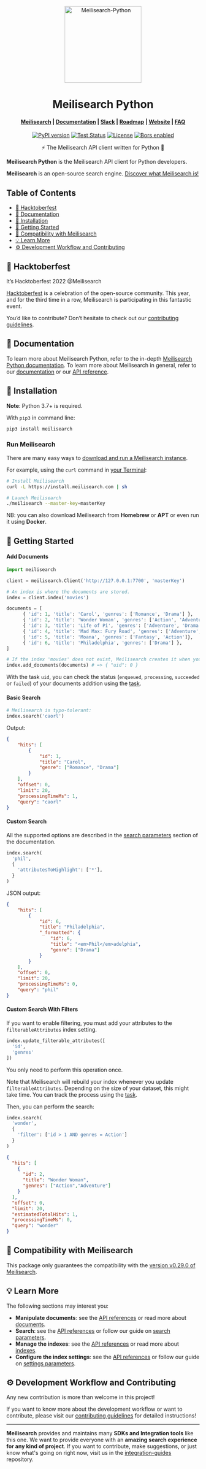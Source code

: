 <p align="center">
  <img src="https://raw.githubusercontent.com/meilisearch/integration-guides/main/assets/logos/meilisearch_python.svg" alt="Meilisearch-Python" width="200" height="200" />
</p>

<h1 align="center">Meilisearch Python</h1>

<h4 align="center">
  <a href="https://github.com/meilisearch/meilisearch">Meilisearch</a> |
  <a href="https://docs.meilisearch.com">Documentation</a> |
  <a href="https://slack.meilisearch.com">Slack</a> |
  <a href="https://roadmap.meilisearch.com/tabs/1-under-consideration">Roadmap</a> |
  <a href="https://www.meilisearch.com">Website</a> |
  <a href="https://docs.meilisearch.com/faq">FAQ</a>
</h4>

<p align="center">
  <a href="https://badge.fury.io/py/meilisearch"><img src="https://badge.fury.io/py/meilisearch.svg" alt="PyPI version"></a>
  <a href="https://github.com/meilisearch/meilisearch-python/actions"><img src="https://github.com/meilisearch/meilisearch-python/workflows/Tests/badge.svg" alt="Test Status"></a>
  <a href="https://github.com/meilisearch/meilisearch-python/blob/main/LICENSE"><img src="https://img.shields.io/badge/license-MIT-informational" alt="License"></a>
  <a href="https://app.bors.tech/repositories/28782"><img src="https://bors.tech/images/badge_small.svg" alt="Bors enabled"></a>
</p>

<p align="center">⚡ The Meilisearch API client written for Python 🐍</p>

**Meilisearch Python** is the Meilisearch API client for Python developers.

**Meilisearch** is an open-source search engine. [Discover what Meilisearch is!](https://github.com/meilisearch/meilisearch)

## Table of Contents <!-- omit in toc -->

- [🎃 Hacktoberfest](#-hacktoberfest)
- [📖 Documentation](#-documentation)
- [🔧 Installation](#-installation)
- [🚀 Getting Started](#-getting-started)
- [🤖 Compatibility with Meilisearch](#-compatibility-with-meilisearch)
- [💡 Learn More](#-learn-more)
- [⚙️ Development Workflow and Contributing](#️-development-workflow-and-contributing)

## 🎃 Hacktoberfest

It’s Hacktoberfest 2022 @Meilisearch

[Hacktoberfest](https://hacktoberfest.com/) is a celebration of the open-source community. This year, and for the third time in a row, Meilisearch is participating in this fantastic event.

You’d like to contribute? Don’t hesitate to check out our [contributing guidelines](./CONTRIBUTING.md).

## 📖 Documentation

To learn more about Meilisearch Python, refer to the in-depth [Meilisearch Python documentation](https://meilisearch.github.io/meilisearch-python/). To learn more about Meilisearch in general, refer to our [documentation](https://docs.meilisearch.com/learn/getting_started/quick_start.html) or our [API reference](https://docs.meilisearch.com/reference/api/overview.html).

## 🔧 Installation

**Note**: Python 3.7+ is required.

With `pip3` in command line:

```bash
pip3 install meilisearch
```

### Run Meilisearch <!-- omit in toc -->

There are many easy ways to [download and run a Meilisearch instance](https://docs.meilisearch.com/reference/features/installation.html#download-and-launch).

For example, using the `curl` command in [your Terminal](https://itconnect.uw.edu/learn/workshops/online-tutorials/web-publishing/what-is-a-terminal/):

```bash
# Install Meilisearch
curl -L https://install.meilisearch.com | sh

# Launch Meilisearch
./meilisearch --master-key=masterKey
```

NB: you can also download Meilisearch from **Homebrew** or **APT** or even run it using **Docker**.

## 🚀 Getting Started

#### Add Documents <!-- omit in toc -->

```python
import meilisearch

client = meilisearch.Client('http://127.0.0.1:7700', 'masterKey')

# An index is where the documents are stored.
index = client.index('movies')

documents = [
      { 'id': 1, 'title': 'Carol', 'genres': ['Romance', 'Drama'] },
      { 'id': 2, 'title': 'Wonder Woman', 'genres': ['Action', 'Adventure'] },
      { 'id': 3, 'title': 'Life of Pi', 'genres': ['Adventure', 'Drama'] },
      { 'id': 4, 'title': 'Mad Max: Fury Road', 'genres': ['Adventure', 'Science Fiction'] },
      { 'id': 5, 'title': 'Moana', 'genres': ['Fantasy', 'Action']},
      { 'id': 6, 'title': 'Philadelphia', 'genres': ['Drama'] },
]

# If the index 'movies' does not exist, Meilisearch creates it when you first add the documents.
index.add_documents(documents) # => { "uid": 0 }
```

With the task `uid`, you can check the status (`enqueued`, `processing`, `succeeded` or `failed`) of your documents addition using the [task](https://docs.meilisearch.com/reference/api/tasks.html#get-task).

#### Basic Search <!-- omit in toc -->

``` python
# Meilisearch is typo-tolerant:
index.search('caorl')
```

Output:

```json
{
    "hits": [
        {
            "id": 1,
            "title": "Carol",
            "genre": ["Romance", "Drama"]
        }
    ],
    "offset": 0,
    "limit": 20,
    "processingTimeMs": 1,
    "query": "caorl"
}
```

#### Custom Search <!-- omit in toc -->

All the supported options are described in the [search parameters](https://docs.meilisearch.com/reference/features/search_parameters.html) section of the documentation.

```python
index.search(
  'phil',
  {
    'attributesToHighlight': ['*'],
  }
)
```

JSON output:

```json
{
    "hits": [
        {
            "id": 6,
            "title": "Philadelphia",
            "_formatted": {
                "id": 6,
                "title": "<em>Phil</em>adelphia",
                "genre": ["Drama"]
            }
        }
    ],
    "offset": 0,
    "limit": 20,
    "processingTimeMs": 0,
    "query": "phil"
}
```

#### Custom Search With Filters <!-- omit in toc -->

If you want to enable filtering, you must add your attributes to the `filterableAttributes` index setting.

```py
index.update_filterable_attributes([
  'id',
  'genres'
])
```

You only need to perform this operation once.

Note that Meilisearch will rebuild your index whenever you update `filterableAttributes`. Depending on the size of your dataset, this might take time. You can track the process using the [task](https://docs.meilisearch.com/reference/api/tasks.html#get-task).

Then, you can perform the search:

```py
index.search(
  'wonder',
  {
    'filter': ['id > 1 AND genres = Action']
  }
)
```

```json
{
  "hits": [
    {
      "id": 2,
      "title": "Wonder Woman",
      "genres": ["Action","Adventure"]
    }
  ],
  "offset": 0,
  "limit": 20,
  "estimatedTotalHits": 1,
  "processingTimeMs": 0,
  "query": "wonder"
}
```

## 🤖 Compatibility with Meilisearch

This package only guarantees the compatibility with the [version v0.29.0 of Meilisearch](https://github.com/meilisearch/meilisearch/releases/tag/v0.29.0).

## 💡 Learn More

The following sections may interest you:

- **Manipulate documents**: see the [API references](https://docs.meilisearch.com/reference/api/documents.html) or read more about [documents](https://docs.meilisearch.com/learn/core_concepts/documents.html).
- **Search**: see the [API references](https://docs.meilisearch.com/reference/api/search.html) or follow our guide on [search parameters](https://docs.meilisearch.com/reference/features/search_parameters.html).
- **Manage the indexes**: see the [API references](https://docs.meilisearch.com/reference/api/indexes.html) or read more about [indexes](https://docs.meilisearch.com/learn/core_concepts/indexes.html).
- **Configure the index settings**: see the [API references](https://docs.meilisearch.com/reference/api/settings.html) or follow our guide on [settings parameters](https://docs.meilisearch.com/reference/features/settings.html).

## ⚙️ Development Workflow and Contributing

Any new contribution is more than welcome in this project!

If you want to know more about the development workflow or want to contribute, please visit our [contributing guidelines](/CONTRIBUTING.md) for detailed instructions!

<hr>

**Meilisearch** provides and maintains many **SDKs and Integration tools** like this one. We want to provide everyone with an **amazing search experience for any kind of project**. If you want to contribute, make suggestions, or just know what's going on right now, visit us in the [integration-guides](https://github.com/meilisearch/integration-guides) repository.
